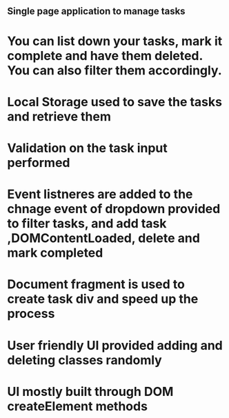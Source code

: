 ## Single page application to manage tasks
# You can list down your tasks, mark it complete and have them deleted. You can also filter them accordingly.
# Local Storage used to save the tasks and retrieve them
# Validation on the task input performed
# Event listneres are added to the chnage event of dropdown provided to filter tasks, and add task ,DOMContentLoaded, delete and mark completed
# Document fragment is used to create task div and speed up the process
# User friendly UI provided adding and deleting classes randomly
# UI mostly built through DOM createElement methods


